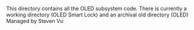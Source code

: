 This directory contains all the OLED subsystem code. There is currently a working directory (OLED Smart Lock) and an archival old directory (OLED)
Managed by Steven Vu
